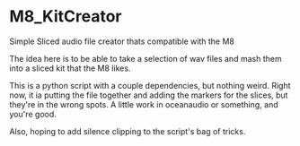 # M8_KitCreator
Simple Sliced audio file creator thats compatible with the M8

The idea here is to be able to take a selection of wav files and mash them into a sliced kit that the M8 likes.

This is a python script with a couple dependencies, but nothing weird.
Right now, it ia putting the file together and adding the markers for the slices, but they're in the wrong spots.
A little work in oceanaudio or something, and you're good. 

Also, hoping to add silence clipping to the script's bag of tricks.



